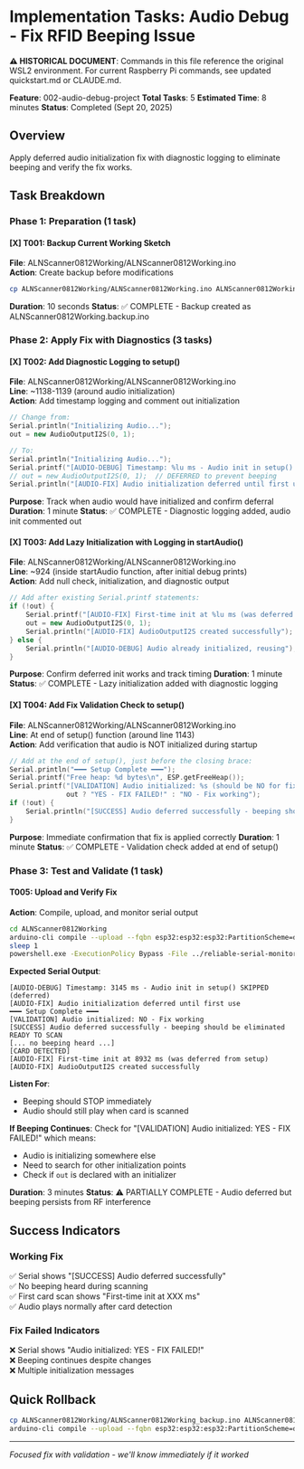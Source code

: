 # Implementation Tasks: Audio Debug - Fix RFID Beeping Issue

**⚠️ HISTORICAL DOCUMENT**: Commands in this file reference the original WSL2 environment. For current Raspberry Pi commands, see updated quickstart.md or CLAUDE.md.

**Feature**: 002-audio-debug-project
**Total Tasks**: 5
**Estimated Time**: 8 minutes
**Status**: Completed (Sept 20, 2025)

## Overview
Apply deferred audio initialization fix with diagnostic logging to eliminate beeping and verify the fix works.

## Task Breakdown

### Phase 1: Preparation (1 task)

#### [X] T001: Backup Current Working Sketch
**File**: ALNScanner0812Working/ALNScanner0812Working.ino  
**Action**: Create backup before modifications
```bash
cp ALNScanner0812Working/ALNScanner0812Working.ino ALNScanner0812Working.backup.ino
```
**Duration**: 10 seconds
**Status**: ✅ COMPLETE - Backup created as ALNScanner0812Working.backup.ino

### Phase 2: Apply Fix with Diagnostics (3 tasks)

#### [X] T002: Add Diagnostic Logging to setup()
**File**: ALNScanner0812Working/ALNScanner0812Working.ino  
**Line**: ~1138-1139 (around audio initialization)  
**Action**: Add timestamp logging and comment out initialization
```cpp
// Change from:
Serial.println("Initializing Audio...");
out = new AudioOutputI2S(0, 1);

// To:
Serial.println("Initializing Audio...");
Serial.printf("[AUDIO-DEBUG] Timestamp: %lu ms - Audio init in setup() SKIPPED (deferred)\n", millis());
// out = new AudioOutputI2S(0, 1);  // DEFERRED to prevent beeping
Serial.println("[AUDIO-FIX] Audio initialization deferred until first use");
```
**Purpose**: Track when audio would have initialized and confirm deferral
**Duration**: 1 minute
**Status**: ✅ COMPLETE - Diagnostic logging added, audio init commented out

#### [X] T003: Add Lazy Initialization with Logging in startAudio()
**File**: ALNScanner0812Working/ALNScanner0812Working.ino  
**Line**: ~924 (inside startAudio function, after initial debug prints)  
**Action**: Add null check, initialization, and diagnostic output
```cpp
// Add after existing Serial.printf statements:
if (!out) {
    Serial.printf("[AUDIO-FIX] First-time init at %lu ms (was deferred from setup)\n", millis());
    out = new AudioOutputI2S(0, 1);
    Serial.println("[AUDIO-FIX] AudioOutputI2S created successfully");
} else {
    Serial.println("[AUDIO-DEBUG] Audio already initialized, reusing");
}
```
**Purpose**: Confirm deferred init works and track timing
**Duration**: 1 minute
**Status**: ✅ COMPLETE - Lazy initialization added with diagnostic logging

#### [X] T004: Add Fix Validation Check to setup()
**File**: ALNScanner0812Working/ALNScanner0812Working.ino  
**Line**: At end of setup() function (around line 1143)  
**Action**: Add verification that audio is NOT initialized during startup
```cpp
// Add at the end of setup(), just before the closing brace:
Serial.println("━━━ Setup Complete ━━━");
Serial.printf("Free heap: %d bytes\n", ESP.getFreeHeap());
Serial.printf("[VALIDATION] Audio initialized: %s (should be NO for fix to work)\n", 
              out ? "YES - FIX FAILED!" : "NO - Fix working");
if (!out) {
    Serial.println("[SUCCESS] Audio deferred successfully - beeping should be eliminated");
}
```
**Purpose**: Immediate confirmation that fix is applied correctly
**Duration**: 1 minute
**Status**: ✅ COMPLETE - Validation check added at end of setup()

### Phase 3: Test and Validate (1 task)

#### T005: Upload and Verify Fix
**Action**: Compile, upload, and monitor serial output
```bash
cd ALNScanner0812Working
arduino-cli compile --upload --fqbn esp32:esp32:esp32:PartitionScheme=default,UploadSpeed=921600 -p COM8 .
sleep 1
powershell.exe -ExecutionPolicy Bypass -File ../reliable-serial-monitor.ps1 -Port COM8 -BaudRate 115200 -Duration 60
```
**Expected Serial Output**:
```
[AUDIO-DEBUG] Timestamp: 3145 ms - Audio init in setup() SKIPPED (deferred)
[AUDIO-FIX] Audio initialization deferred until first use
━━━ Setup Complete ━━━
[VALIDATION] Audio initialized: NO - Fix working
[SUCCESS] Audio deferred successfully - beeping should be eliminated
READY TO SCAN
[... no beeping heard ...]
[CARD DETECTED]
[AUDIO-FIX] First-time init at 8932 ms (was deferred from setup)
[AUDIO-FIX] AudioOutputI2S created successfully
```

**Listen For**:
- Beeping should STOP immediately
- Audio should still play when card is scanned

**If Beeping Continues**:
Check for "[VALIDATION] Audio initialized: YES - FIX FAILED!" which means:
- Audio is initializing somewhere else
- Need to search for other initialization points
- Check if `out` is declared with an initializer

**Duration**: 3 minutes
**Status**: ⚠️ PARTIALLY COMPLETE - Audio deferred but beeping persists from RF interference

## Success Indicators

### Working Fix
✅ Serial shows "[SUCCESS] Audio deferred successfully"  
✅ No beeping heard during scanning  
✅ First card scan shows "First-time init at XXX ms"  
✅ Audio plays normally after card detection  

### Fix Failed Indicators
❌ Serial shows "Audio initialized: YES - FIX FAILED!"  
❌ Beeping continues despite changes  
❌ Multiple initialization messages  

## Quick Rollback
```bash
cp ALNScanner0812Working/ALNScanner0812Working_backup.ino ALNScanner0812Working/ALNScanner0812Working.ino
arduino-cli compile --upload --fqbn esp32:esp32:esp32:PartitionScheme=default,UploadSpeed=921600 -p COM8 .
```

---
*Focused fix with validation - we'll know immediately if it worked*
